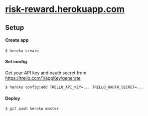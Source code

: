 # [risk-reward.herokuapp.com](https://risk-reward.herokuapp.com/)

## Setup

#### Create app

```
$ heroku create
```

#### Set config

Get your API key and oauth secret from https://trello.com/1/appKey/generate

```
$ heroku config:add TRELLO_API_KEY=... TRELLO_OAUTH_SECRET=...
```

#### Deploy

```
$ git push heroku master
```
